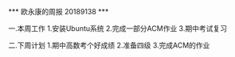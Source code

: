 ***     欧永康的周报  20189138   ***

一.本周工作
1.安装Ubuntu系统
2.完成一部分ACM作业
3.期中考试复习

二.下周计划
1.期中高数考个好成绩
2.准备四级
3.完成ACM的作业
